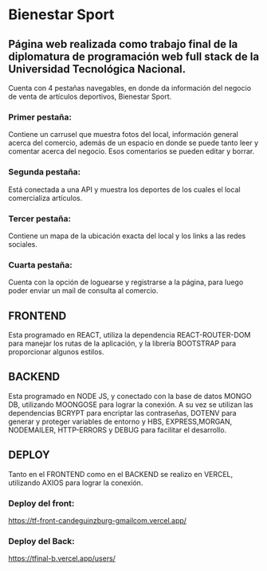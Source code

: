 # Bienestar Sport

## Página web realizada como trabajo final de la diplomatura de programación web full stack de la Universidad Tecnológica Nacional. 


Cuenta con 4 pestañas navegables, en donde da información del negocio de venta de artículos deportivos, Bienestar Sport.

### Primer pestaña:
Contiene un carrusel que muestra fotos del local, información general acerca del comercio, además de un espacio en donde se puede tanto leer y comentar acerca del negocio.
Esos comentarios se pueden editar y borrar.

### Segunda pestaña:
Está conectada a una API y muestra los deportes de los cuales el local comercializa artículos.

### Tercer pestaña:
Contiene un mapa de la ubicación exacta del local y los links a las redes sociales.

### Cuarta pestaña:
Cuenta con la opción de loguearse y registrarse a la página, para luego poder enviar un mail de consulta al comercio.

## FRONTEND
Esta programado en REACT, utiliza la dependencia REACT-ROUTER-DOM para manejar los rutas de la aplicación,
y la librería BOOTSTRAP para proporcionar algunos estilos.

## BACKEND
Esta programado en NODE JS, y conectado con la base de datos MONGO DB, utilizando MOONGOSE para lograr la conexión. 
A su vez se utilizan las dependencias BCRYPT para encriptar las contraseñas, DOTENV para generar y proteger variables de entorno 
y HBS, EXPRESS,MORGAN, NODEMAILER, HTTP-ERRORS y DEBUG para facilitar el desarrollo.

## DEPLOY
Tanto en el FRONTEND como en el BACKEND se realizo en VERCEL, utilizando AXIOS para lograr la conexión.

### Deploy del front:
https://tf-front-candeguinzburg-gmailcom.vercel.app/ 

### Deploy del Back:
https://tfinal-b.vercel.app/users/







